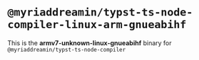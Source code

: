 # `@myriaddreamin/typst-ts-node-compiler-linux-arm-gnueabihf`

This is the **armv7-unknown-linux-gnueabihf** binary for `@myriaddreamin/typst-ts-node-compiler`
